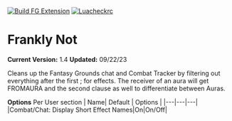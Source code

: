 [![Build FG Extension](https://github.com/rhagelstrom/FranklyNot/actions/workflows/create-release.yml/badge.svg)](https://github.com/rhagelstrom/FranklyNot/actions/workflows/create-release.yml) [![Luacheckrc](https://github.com/rhagelstrom/FranklyNot/actions/workflows/luacheck.yml/badge.svg)](https://github.com/rhagelstrom/FranklyNot/actions/workflows/luacheck.yml)
# Frankly Not

**Current Version:** 1.4
**Updated:** 09/22/23

Cleans up the Fantasy Grounds chat and Combat Tracker by filtering out everything after the first ; for effects. The receiver of an aura will get FROMAURA and the second clause as well to differentiate between Auras.

**Options**
Per User section
| Name| Default | Options |
|---|---|---|
|Combat/Chat: Display Short Effect Names|On|On/Off|